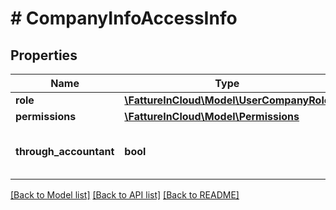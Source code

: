 # # CompanyInfoAccessInfo

## Properties

Name | Type | Description | Notes
------------ | ------------- | ------------- | -------------
**role** | [**\FattureInCloud\Model\UserCompanyRole**](UserCompanyRole.md) |  | [optional]
**permissions** | [**\FattureInCloud\Model\Permissions**](Permissions.md) |  | [optional]
**through_accountant** | **bool** | Company activated through accountant | [optional]

[[Back to Model list]](../../README.md#models) [[Back to API list]](../../README.md#endpoints) [[Back to README]](../../README.md)

